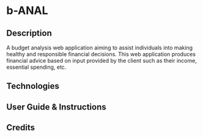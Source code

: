 # b-ANAL

## Description
A budget analysis web application aiming to assist individuals into making healthy and 
responsible financial decisions. This web application produces financial advice based on
input provided by the client such as their income, essential spending, etc. 


## Technologies

## User Guide & Instructions

## Credits
